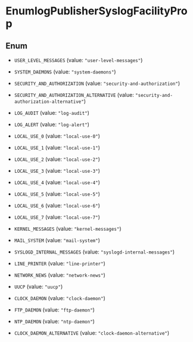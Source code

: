 

# EnumlogPublisherSyslogFacilityProp

## Enum


* `USER_LEVEL_MESSAGES` (value: `"user-level-messages"`)

* `SYSTEM_DAEMONS` (value: `"system-daemons"`)

* `SECURITY_AND_AUTHORIZATION` (value: `"security-and-authorization"`)

* `SECURITY_AND_AUTHORIZATION_ALTERNATIVE` (value: `"security-and-authorization-alternative"`)

* `LOG_AUDIT` (value: `"log-audit"`)

* `LOG_ALERT` (value: `"log-alert"`)

* `LOCAL_USE_0` (value: `"local-use-0"`)

* `LOCAL_USE_1` (value: `"local-use-1"`)

* `LOCAL_USE_2` (value: `"local-use-2"`)

* `LOCAL_USE_3` (value: `"local-use-3"`)

* `LOCAL_USE_4` (value: `"local-use-4"`)

* `LOCAL_USE_5` (value: `"local-use-5"`)

* `LOCAL_USE_6` (value: `"local-use-6"`)

* `LOCAL_USE_7` (value: `"local-use-7"`)

* `KERNEL_MESSAGES` (value: `"kernel-messages"`)

* `MAIL_SYSTEM` (value: `"mail-system"`)

* `SYSLOGD_INTERNAL_MESSAGES` (value: `"syslogd-internal-messages"`)

* `LINE_PRINTER` (value: `"line-printer"`)

* `NETWORK_NEWS` (value: `"network-news"`)

* `UUCP` (value: `"uucp"`)

* `CLOCK_DAEMON` (value: `"clock-daemon"`)

* `FTP_DAEMON` (value: `"ftp-daemon"`)

* `NTP_DAEMON` (value: `"ntp-daemon"`)

* `CLOCK_DAEMON_ALTERNATIVE` (value: `"clock-daemon-alternative"`)



